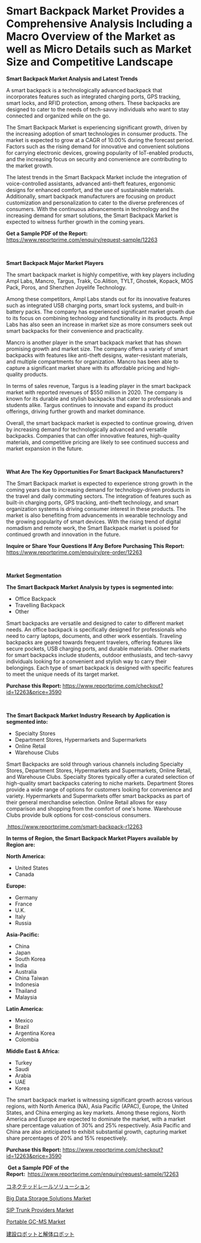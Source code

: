<p><h1>Smart Backpack Market Provides a Comprehensive Analysis Including a Macro Overview of the Market as well as Micro Details such as Market Size and Competitive Landscape</h1></p><p><strong>Smart Backpack Market Analysis and Latest Trends</strong></p>
<p><p>A smart backpack is a technologically advanced backpack that incorporates features such as integrated charging ports, GPS tracking, smart locks, and RFID protection, among others. These backpacks are designed to cater to the needs of tech-savvy individuals who want to stay connected and organized while on the go.</p><p>The Smart Backpack Market is experiencing significant growth, driven by the increasing adoption of smart technologies in consumer products. The market is expected to grow at a CAGR of 10.00% during the forecast period. Factors such as the rising demand for innovative and convenient solutions for carrying electronic devices, growing popularity of IoT-enabled products, and the increasing focus on security and convenience are contributing to the market growth.</p><p>The latest trends in the Smart Backpack Market include the integration of voice-controlled assistants, advanced anti-theft features, ergonomic designs for enhanced comfort, and the use of sustainable materials. Additionally, smart backpack manufacturers are focusing on product customization and personalization to cater to the diverse preferences of consumers. With the continuous advancements in technology and the increasing demand for smart solutions, the Smart Backpack Market is expected to witness further growth in the coming years.</p></p>
<p><strong>Get a Sample PDF of the Report:&nbsp;</strong> <a href="https://www.reportprime.com/enquiry/request-sample/12263">https://www.reportprime.com/enquiry/request-sample/12263</a></p>
<p>&nbsp;</p>
<p><strong>Smart Backpack Major Market Players</strong></p>
<p><p>The smart backpack market is highly competitive, with key players including Ampl Labs, Mancro, Targus, Trakk, Co.Alition, TYLT, Ghostek, Kopack, MOS Pack, Poros, and Shenzhen Joyelife Technology. </p><p>Among these competitors, Ampl Labs stands out for its innovative features such as integrated USB charging ports, smart lock systems, and built-in battery packs. The company has experienced significant market growth due to its focus on combining technology and functionality in its products. Ampl Labs has also seen an increase in market size as more consumers seek out smart backpacks for their convenience and practicality.</p><p>Mancro is another player in the smart backpack market that has shown promising growth and market size. The company offers a variety of smart backpacks with features like anti-theft designs, water-resistant materials, and multiple compartments for organization. Mancro has been able to capture a significant market share with its affordable pricing and high-quality products.</p><p>In terms of sales revenue, Targus is a leading player in the smart backpack market with reported revenues of $550 million in 2020. The company is known for its durable and stylish backpacks that cater to professionals and students alike. Targus continues to innovate and expand its product offerings, driving further growth and market dominance.</p><p>Overall, the smart backpack market is expected to continue growing, driven by increasing demand for technologically advanced and versatile backpacks. Companies that can offer innovative features, high-quality materials, and competitive pricing are likely to see continued success and market expansion in the future.</p></p>
<p>&nbsp;</p>
<p><strong>What Are The Key Opportunities For Smart Backpack Manufacturers?</strong></p>
<p><p>The Smart Backpack market is expected to experience strong growth in the coming years due to increasing demand for technology-driven products in the travel and daily commuting sectors. The integration of features such as built-in charging ports, GPS tracking, anti-theft technology, and smart organization systems is driving consumer interest in these products. The market is also benefiting from advancements in wearable technology and the growing popularity of smart devices. With the rising trend of digital nomadism and remote work, the Smart Backpack market is poised for continued growth and innovation in the future.</p></p>
<p><strong>Inquire or Share Your Questions If Any Before Purchasing This Report:</strong> <a href="https://www.reportprime.com/enquiry/pre-order/12263">https://www.reportprime.com/enquiry/pre-order/12263</a></p>
<p>&nbsp;</p>
<p><strong>Market Segmentation</strong></p>
<p><strong>The Smart Backpack Market Analysis by types is segmented into:</strong></p>
<p><ul><li>Office Backpack</li><li>Travelling Backpack</li><li>Other</li></ul></p>
<p><p>Smart backpacks are versatile and designed to cater to different market needs. An office backpack is specifically designed for professionals who need to carry laptops, documents, and other work essentials. Traveling backpacks are geared towards frequent travelers, offering features like secure pockets, USB charging ports, and durable materials. Other markets for smart backpacks include students, outdoor enthusiasts, and tech-savvy individuals looking for a convenient and stylish way to carry their belongings. Each type of smart backpack is designed with specific features to meet the unique needs of its target market.</p></p>
<p><strong>Purchase this Report:&nbsp;</strong><a href="https://www.reportprime.com/checkout?id=12263&price=3590">https://www.reportprime.com/checkout?id=12263&price=3590</a></p>
<p>&nbsp;</p>
<p><strong>The Smart Backpack Market Industry Research by Application is segmented into:</strong></p>
<p><ul><li>Specialty Stores</li><li>Department Stores, Hypermarkets and Supermarkets</li><li>Online Retail</li><li>Warehouse Clubs</li></ul></p>
<p><p>Smart Backpacks are sold through various channels including Specialty Stores, Department Stores, Hypermarkets and Supermarkets, Online Retail, and Warehouse Clubs. Specialty Stores typically offer a curated selection of high-quality smart backpacks catering to niche markets. Department Stores provide a wide range of options for customers looking for convenience and variety. Hypermarkets and Supermarkets offer smart backpacks as part of their general merchandise selection. Online Retail allows for easy comparison and shopping from the comfort of one's home. Warehouse Clubs provide bulk options for cost-conscious consumers.</p></p>
<p><a href="https://www.reportprime.com/smart-backpack-r12263">&nbsp;https://www.reportprime.com/smart-backpack-r12263</a></p>
<p><strong>In terms of Region, the Smart Backpack Market Players available by Region are:</strong></p>
<p>
    <p> <strong> North America: </strong>
        <ul>
            <li>United States</li>
            <li>Canada</li>
        </ul>
        </p> 
    <p> <strong> Europe: </strong>
        <ul>
            <li>Germany</li>
            <li>France</li>
            <li>U.K.</li>
            <li>Italy</li>
            <li>Russia</li>
        </ul>
        </p> 
    <p> <strong> Asia-Pacific: </strong>
        <ul>
            <li>China</li>
            <li>Japan</li>
            <li>South Korea</li>
            <li>India</li>
            <li>Australia</li>
            <li>China Taiwan</li>
            <li>Indonesia</li>
            <li>Thailand</li>
            <li>Malaysia</li>
        </ul>
        </p> 
    <p> <strong> Latin America: </strong>
        <ul>
            <li>Mexico</li>
            <li>Brazil</li>
            <li>Argentina Korea</li>
            <li>Colombia</li>
        </ul>
        </p> 
    <p> <strong> Middle East & Africa: </strong>
        <ul>
            <li>Turkey</li>
            <li>Saudi</li>
            <li>Arabia</li>
            <li>UAE</li>
            <li>Korea</li>
        </ul>
    </p>
    </p>
<p><p>The smart backpack market is witnessing significant growth across various regions, with North America (NA), Asia Pacific (APAC), Europe, the United States, and China emerging as key markets. Among these regions, North America and Europe are expected to dominate the market, with a market share percentage valuation of 30% and 25% respectively. Asia Pacific and China are also anticipated to exhibit substantial growth, capturing market share percentages of 20% and 15% respectively.</p></p>
<p><strong>Purchase this Report: </strong><a href="https://www.reportprime.com/checkout?id=12263&price=3590">https://www.reportprime.com/checkout?id=12263&price=3590</a></p>
<p>&nbsp;<strong>Get a Sample PDF of the Report:&nbsp;&nbsp;</strong><a href="https://www.reportprime.com/enquiry/request-sample/12263">https://www.reportprime.com/enquiry/request-sample/12263</a></p>
<p><strong></strong></p>
<p><p><a href="https://medium.com/@ryleebauch2023/2024%E5%B9%B4%E3%81%8B%E3%82%892031%E5%B9%B4%E3%81%BE%E3%81%A7%E3%81%AEconnected-rail-solutions%E5%B8%82%E5%A0%B4%E3%81%AE%E6%88%90%E9%95%B7%E8%A6%8B%E9%80%9A%E3%81%97%E3%81%AF-%E5%B8%82%E5%A0%B4%E3%81%AE%E3%83%88%E3%83%AC%E3%83%B3%E3%83%89%E5%88%86%E6%9E%90%E3%81%AB%E3%82%88%E3%82%8B%E3%82%A2%E3%83%97%E3%83%AA%E3%82%B1%E3%83%BC%E3%82%B7%E3%83%A7%E3%83%B3-%E5%9C%B0%E5%9F%9F%E3%81%AE%E8%A6%8B%E9%80%9A%E3%81%97%E3%81%A8%E5%8F%8E%E7%9B%8A%E3%81%AB%E3%81%8A%E3%81%84%E3%81%A6-8-9-%E3%81%AEcagr%E3%82%92%E4%BA%88%E6%B8%AC%E3%81%97%E3%81%A6%E3%81%84%E3%81%BE-561bcca12e6a">コネクテッドレールソリューション</a></p><p><a href="https://www.linkedin.com/pulse/big-data-storage-solutions-market-size-growth-trends-u88xe?trackingId=nZFkblzvQ%2BlSJGhgP1jL1Q%3D%3D">Big Data Storage Solutions Market</a></p><p><a href="https://www.linkedin.com/pulse/strategic-insights-global-sip-trunk-providers-market-trends-tgdyf">SIP Trunk Providers Market</a></p><p><a href="https://medium.com/@rosslarkin2012/insights-into-the-portable-gc-ms-industry-market-financial-status-market-size-and-revenue-9c37a859cf71">Portable GC-MS Market</a></p><p><a href="https://medium.com/@ryleebauch2023/%E5%BB%BA%E8%A8%AD%E3%81%8A%E3%82%88%E3%81%B3%E8%A7%A3%E4%BD%93%E3%83%AD%E3%83%9C%E3%83%83%E3%83%88%E3%81%AE%E5%B8%82%E5%A0%B4%E5%B1%95%E6%9C%9B-%E5%AE%8C%E5%85%A8%E3%81%AA%E7%94%A3%E6%A5%AD%E5%88%86%E6%9E%90-2024%E5%B9%B4%E3%81%8B%E3%82%892031%E5%B9%B4-9a2f47fe2f16">建設ロボットと解体ロボット</a></p></p>